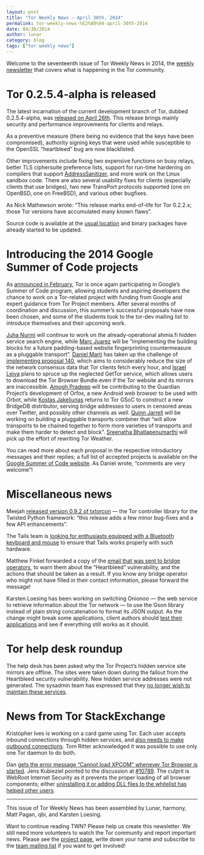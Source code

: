 ```yaml
---
layout: post
title: "Tor Weekly News — April 30th, 2014"
permalink: tor-weekly-news-%E2%80%94-april-30th-2014
date: 04/30/2014
author: lunar
category: blog
tags: ["tor weekly news"]
---
```


Welcome to the seventeenth issue of Tor Weekly News in 2014, the [weekly newsletter](https://lists.torproject.org/cgi-bin/mailman/listinfo/tor-news) that covers what is happening in the Tor community.

# Tor 0.2.5.4-alpha is released

The latest incarnation of the current development branch of Tor, dubbed 0.2.5.4-alpha, was [released on April 26th](https://lists.torproject.org/pipermail/tor-talk/2014-April/032817.html). This release brings mainly security and performance improvements for clients and relays.

As a preventive measure (there being no evidence that the keys have been compromised), authority signing keys that were used while susceptible to the OpenSSL “heartbleed” bug are now blacklisted.

Other improvements include fixing two expensive functions on busy relays, better TLS ciphersuite preference lists, support for run-time hardening on compilers that support [AddressSanitizer](https://code.google.com/p/address-sanitizer/), and more work on the Linux sandbox code. There are also several usability fixes for clients (especially clients that use bridges), two new TransPort protocols supported (one on OpenBSD, one on FreeBSD), and various other bugfixes.

As Nick Mathewson wrote: “This release marks end-of-life for Tor 0.2.2.x; those Tor versions have accumulated many known flaws”.

Source code is available at the [usual location](https://www.torproject.org/dist/) and binary packages have already started to be updated.

# Introducing the 2014 Google Summer of Code projects

As [announced in February](https://blog.torproject.org/blog/tor-google-summer-code-2014), Tor is once again participating in Google’s Summer of Code program, allowing students and aspiring developers the chance to work on a Tor-related project with funding from Google and expert guidance from Tor Project members. After several months of coordination and discussion, this summer’s successful proposals have now been chosen, and some of the students took to the tor-dev mailing list to introduce themselves and their upcoming work.

[Juha Nurmi](https://lists.torproject.org/pipermail/tor-dev/2014-April/006739.html) will continue to work on the already-operational ahmia.fi hidden service search engine, while [Marc Juarez](https://lists.torproject.org/pipermail/tor-dev/2014-April/006741.html) will be “implementing the building blocks for a future padding-based website fingerprinting countermeasure as a pluggable transport”. [Daniel Martí](https://lists.torproject.org/pipermail/tor-dev/2014-April/006744.html) has taken up the challenge of [implementing proposal 140](https://gitweb.torproject.org/torspec.git/blob_plain/refs/heads/master:/proposals/140-consensus-diffs.txt), which aims to considerably reduce the size of the network consensus data that Tor clients fetch every hour, and [Israel Leiva](https://lists.torproject.org/pipermail/tor-dev/2014-April/006745.html) plans to spruce up the neglected GetTor service, which allows users to download the Tor Browser Bundle even if the Tor website and its mirrors are inaccessible. [Amogh Pradeep](https://lists.torproject.org/pipermail/tor-dev/2014-April/006748.html) will be contributing to the Guardian Project’s development of Orfox, a new Android web browser to be used with Orbot, while [Kostas Jakeliunas](https://lists.torproject.org/pipermail/tor-dev/2014-April/006749.html) returns to Tor GSoC to construct a new BridgeDB distributor, serving bridge addresses to users in censored areas over Twitter, and possibly other channels as well. [Quinn Jarrell](https://lists.torproject.org/pipermail/tor-dev/2014-April/006777.html) will be working on building a pluggable transports combiner that “will allow transports to be chained together to form more varieties of transports and make them harder to detect and block”. [Sreenatha Bhatlapenumarthi](https://lists.torproject.org/pipermail/tor-dev/2014-April/006752.html) will pick up the effort of rewriting Tor Weather.

You can read more about each proposal in the respective introductory messages and their replies; a full list of accepted projects is available on the [Google Summer of Code website](https://www.google-melange.com/gsoc/org2/google/gsoc2014/tor). As Daniel wrote, “comments are very welcome”!

# Miscellaneous news

Meejah [released version 0.9.2 of txtorcon](https://lists.torproject.org/pipermail/tor-dev/2014-April/006766.html) — the Tor controller library for the Twisted Python framework: “this release adds a few minor bug-fixes and a few API enhancements”.

The Tails team is [looking for enthusiasts equipped with a Bluetooth keyboard and mouse](https://mailman.boum.org/pipermail/tails-testers/2014-April/000010.html) to ensure that Tails works properly with such hardware.

Matthew Finkel forwarded a copy of the [email that was sent to bridge operators ](https://lists.torproject.org/pipermail/tor-relays/2014-April/004428.html) to warn them about the “Heartbleed” vulnerability, and the actions that should be taken as a result. If you know any bridge operator who might not have filled in their contact information, please forward the message!

Karsten Loesing has been working on switching Onionoo — the web service to retrieve information about the Tor network — to use the Gson library instead of plain string concatenation to format its JSON output. As the change might break some applications, client authors should [test their applications](https://lists.torproject.org/pipermail/tor-dev/2014-April/006772.html) and see if everything still works as it should.

# Tor help desk roundup

The help desk has been asked why the Tor Project’s hidden service site mirrors are offline. The sites were taken down during the fallout from the Heartbleed security vulnerability. New hidden service addresses were not generated. The sysadmin team has expressed that they [no longer wish to maintain these services](https://bugs.torproject.org/11567).

# News from Tor StackExchange

Kristopher Ives is working on a card game using Tor. Each user accepts inbound connections through hidden services, and [also needs to make outbound connections](https://tor.stackexchange.com/q/1592/88). Tom Ritter acknowledged it was possible to use only one Tor daemon to do both.

Dan [gets the error message “Cannot load XPCOM” whenever Tor Browser is started](https://tor.stackexchange.com/q/2012/88). Jens Kubieziel pointed to the discussion at [#10789](https://bugs.torproject.org/10789). The culprit is WebRoot Internet Security as it prevents the proper loading of all browser components; either [uninstalling it or adding DLL files to the whitelist has helped other users](https://blog.torproject.org/blog/tor-browser-352-released#comment-47052).

* * *

This issue of Tor Weekly News has been assembled by Lunar, harmony, Matt Pagan, qbi, and Karsten Loesing.

Want to continue reading TWN? Please help us create this newsletter. We still need more volunteers to watch the Tor community and report important news. Please see the [project page](https://trac.torproject.org/projects/tor/wiki/TorWeeklyNews), write down your name and subscribe to the [team mailing list](https://lists.torproject.org/cgi-bin/mailman/listinfo/news-team) if you want to get involved!

